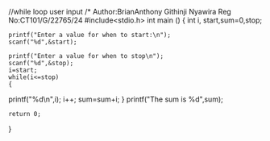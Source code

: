 //while loop user input
/*
Author:BrianAnthony Githinji Nyawira
Reg No:CT101/G/22765/24
#include<stdio.h>
int main () {
	int i, start,sum=0,stop;
	
	printf("Enter a value for when to start:\n");
	scanf("%d",&start);
	
	printf("Enter a value for when to stop\n");
	scanf("%d",&stop);
	i=start;
	while(i<=stop)
	{
printf("%d\n",i);
i++;
sum=sum+i;
	}
	printf("The sum is %d",sum);
	
	
	return 0;
}
